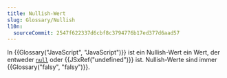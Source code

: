 ```yaml
---
title: Nullish-Wert
slug: Glossary/Nullish
l10n:
  sourceCommit: 2547f622337d6cbf8c3794776b17ed377d6aad57
---
```


In {{Glossary("JavaScript", "JavaScript")}} ist ein Nullish-Wert ein Wert, der entweder [`null`](/de/docs/Web/JavaScript/Reference/Operators/null) oder {{JSxRef("undefined")}} ist. Nullish-Werte sind immer {{Glossary("falsy", "falsy")}}.
